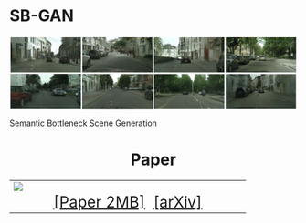 # SB-GAN
<!-- <img src='imgs/teaser_SBGAN.jpg' align="right" width=384> -->
<img src='imgs/SB-GAN-samples.jpg' align="center">

Semantic Bottleneck Scene Generation

<table align=center width=850px>
  <center><h1>Paper</h1></center>
  <tr>
  <td width=400px align=left width=384>
  <!-- <p style="margin-top:4px;"></p> -->
  <a href="https://people.eecs.berkeley.edu/~sazadi/SemanticGAN/thumbnail.jpg"><img style="height:200px" src="https://people.eecs.berkeley.edu/~sazadi/SemanticGAN/thumbnail.jpg"/></a>
  <center>
  <span style="font-size:20pt"><a href="https://people.eecs.berkeley.edu/~sazadi/SemanticGAN/main.pdf">[Paper 2MB]</a>&nbsp;
  <span style="font-size:20pt"><a href="https://arxiv.org/abs/">[arXiv]</a>
  </center>
  </td>
  </tr>
  </table>

